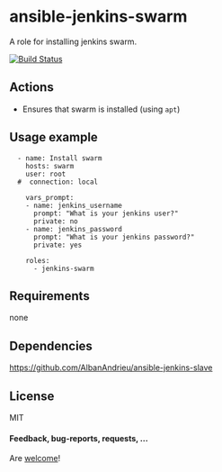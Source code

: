 ansible-jenkins-swarm
==============

A role for installing jenkins swarm.

[![Build Status](https://api.travis-ci.org/AlbanAndrieu/ansible-jenkins-swarm.png?branch=master)](https://travis-ci.org/AlbanAndrieu/ansible-jenkins-swarm)

## Actions

- Ensures that swarm is installed (using `apt`)

Usage example
------------
```
  - name: Install swarm
    hosts: swarm
    user: root
  #  connection: local

    vars_prompt:
    - name: jenkins_username
      prompt: "What is your jenkins user?"
      private: no
    - name: jenkins_password
      prompt: "What is your jenkins password?"
      private: yes

    roles:
      - jenkins-swarm
```

Requirements
------------

none

Dependencies
------------

https://github.com/AlbanAndrieu/ansible-jenkins-slave

License
-------

MIT

#### Feedback, bug-reports, requests, ...

Are [welcome](https://github.com/AlbanAndrieu/ansible-jenkins-swarm/issues)!
